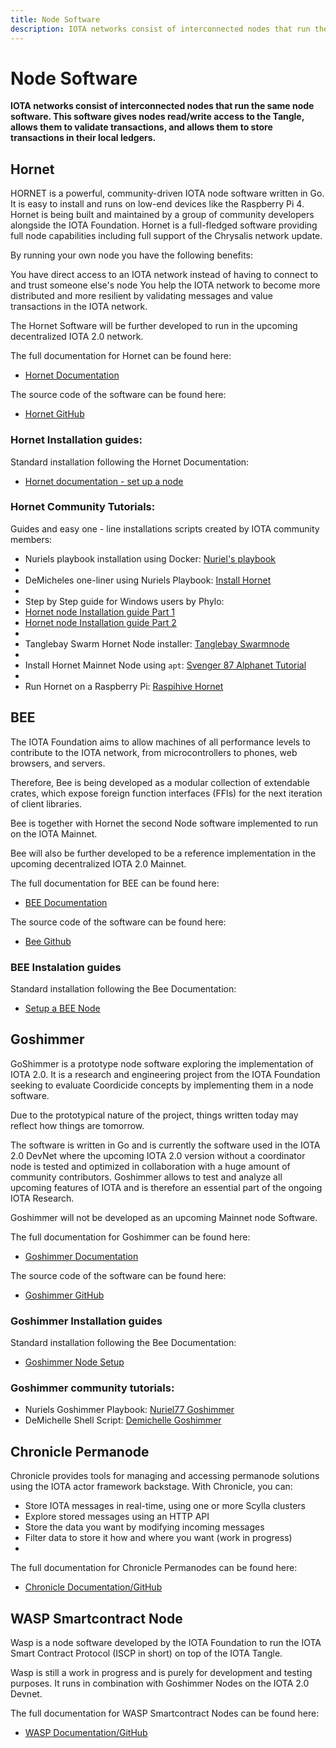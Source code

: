 ```yaml
---
title: Node Software
description: IOTA networks consist of interconnected nodes that run the same node software. We introduce the different available types and provide guides that will help in setting those nodes up.
---
```


# Node Software

**IOTA networks consist of interconnected nodes that run the same node software. This software gives nodes read/write access to the Tangle, allows them to validate transactions, and allows them to store transactions in their local ledgers.**


## Hornet

HORNET is a powerful, community-driven IOTA node software written in Go. It is easy to install and runs on low-end devices like the Raspberry Pi 4. Hornet is being built and maintained by a group of community developers alongside the IOTA Foundation. Hornet is a full-fledged software providing full node capabilities including full support of the Chrysalis network update.

By running your own node you have the following benefits:

You have direct access to an IOTA network instead of having to connect to and trust someone else's node
You help the IOTA network to become more distributed and more resilient by validating messages and value transactions in the IOTA network.

The Hornet Software will be further developed to run in the upcoming decentralized IOTA 2.0 network.

The full documentation for Hornet can be found here:

- [Hornet Documentation](https://hornet.docs.iota.org/)

The source code of the software can be found here:

- [Hornet GitHub](https://github.com/iotaledger/hornet)

### Hornet Installation guides:

Standard installation following the Hornet Documentation:

- [Hornet documentation - set up a node](https://hornet.docs.iota.org/getting_started/installation_steps.html/)

### Hornet Community Tutorials:

Guides and easy one - line installations scripts created by IOTA community members:

* Nuriels playbook installation using Docker: [Nuriel's playbook](https://github.com/nuriel77/hornet-playbook)
* 
* DeMicheles one-liner using Nuriels Playbook: [Install Hornet](https://github.com/demichele/install-hornet-1.5)
* 
* Step by Step guide for Windows users by Phylo: 
* [Hornet node Installation guide Part 1](https://phyloiota.medium.com/iota-hornet-node-installation-81747de28338) 
* [Hornet node Installation guide Part 2](https://phyloiota.medium.com/iota-hornet-node-installation-2-8f2639e04d1d)
* 
* Tanglebay Swarm Hornet Node installer: [Tanglebay Swarmnode](https://tanglebay.com/swarm/)
* 
* Install Hornet Mainnet Node using `apt`: [Svenger 87 Alphanet Tutorial](https://github.com/svenger87/hornet-alphanet-tutorial)
* 
* Run Hornet on a Raspberry Pi: [Raspihive Hornet](https://docs.raspihive.org/docs/install#45-first-start-of-raspihive-and-installation-of-the-hornet-node)


## BEE

The IOTA Foundation aims to allow machines of all performance levels to contribute to the IOTA network, from microcontrollers to phones, web browsers, and servers.

Therefore, Bee is being developed as a modular collection of extendable crates, which expose foreign function interfaces (FFIs) for the next iteration of client libraries.

Bee is together with Hornet the second Node software implemented to run on the IOTA Mainnet.

Bee will also be further developed to be a reference implementation in the upcoming decentralized IOTA 2.0 Mainnet.

The full documentation for BEE can be found here:

- [BEE Documentation](https://bee.docs.iota.org/)

The source code of the software can be found here:

- [Bee Github](https://github.com/iotaledger/bee)

### BEE Instalation guides

Standard installation following the Bee Documentation:

- [Setup a BEE Node](https://bee.docs.iota.org/setup_a_node)


## Goshimmer

GoShimmer is a prototype node software exploring the implementation of IOTA 2.0. It is a research and engineering project from the IOTA Foundation seeking to evaluate Coordicide concepts by implementing them in a node software.

Due to the prototypical nature of the project, things written today may reflect how things are tomorrow. 

The software is written in Go and is currently the software used in the IOTA 2.0 DevNet where the upcoming IOTA 2.0 version without a coordinator node is tested and optimized in collaboration with a huge amount of community contributors. Goshimmer allows to test and analyze all upcoming features of IOTA and is therefore an essential part of the ongoing IOTA Research.

Goshimmer will not be developed as an upcoming Mainnet node Software.

The full documentation for Goshimmer can be found here:

- [Goshimmer Documentation](https://goshimmer.docs.iota.org/)

The source code of the software can be found here:

- [Goshimmer GitHub](https://github.com/iotaledger/Goshimmer)

### Goshimmer Installation guides

Standard installation following the Bee Documentation:

- [Goshimmer Node Setup](https://goshimmer.docs.iota.org/docs/tutorials/setup)

### Goshimmer community tutorials:

- Nuriels Goshimmer Playbook: [Nuriel77 Goshimmer](https://github.com/nuriel77/goshimmer-playbook)
- DeMichelle Shell Script: [Demichelle Goshimmer](https://github.com/demichele/install-goshimmer)


## Chronicle Permanode

Chronicle provides tools for managing and accessing permanode solutions using the IOTA actor framework backstage. With Chronicle, you can:

* Store IOTA messages in real-time, using one or more Scylla clusters
* Explore stored messages using an HTTP API
* Store the data you want by modifying incoming messages
* Filter data to store it how and where you want (work in progress)
* 

The full documentation for Chronicle Permanodes can be found here:

- [Chronicle Documentation/GitHub](https://github.com/iotaledger/chronicle.rs)

## WASP Smartcontract Node

Wasp is a node software developed by the IOTA Foundation to run the IOTA Smart Contract Protocol (ISCP in short) on top of the IOTA Tangle.

Wasp is still a work in progress and is purely for development and testing purposes. It runs in combination with Goshimmer Nodes on the IOTA 2.0 Devnet.

The full documentation for WASP Smartcontract Nodes can be found here:

- [WASP Documentation/GitHub](https://github.com/iotaledger/wasp)






